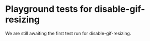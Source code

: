 # Playground tests for disable-gif-resizing
We are still awaiting the first test run for disable-gif-resizing.
